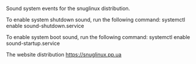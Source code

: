 Sound system events for the snuglinux distribution.

To enable system shutdown sound, run the following command:
  systemctl enable sound-shutdown.service

To enable system boot sound, run the following command:
  systemctl enable sound-startup.service

The website distribution https://snuglinux.pp.ua
